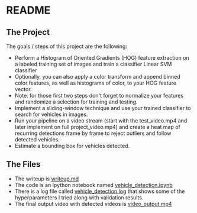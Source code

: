 # README
The Project
---

The goals / steps of this project are the following:

* Perform a Histogram of Oriented Gradients (HOG) feature extraction on a labeled training set of images and train a classifier Linear SVM classifier
* Optionally, you can also apply a color transform and append binned color features, as well as histograms of color, to your HOG feature vector. 
* Note: for those first two steps don't forget to normalize your features and randomize a selection for training and testing.
* Implement a sliding-window technique and use your trained classifier to search for vehicles in images.
* Run your pipeline on a video stream (start with the test_video.mp4 and later implement on full project_video.mp4) and create a heat map of recurring detections frame by frame to reject outliers and follow detected vehicles.
* Estimate a bounding box for vehicles detected.


The Files
---

* The writeup is [writeup.md](./writeup.md)
* The code is an Ipython notebook named [vehicle_detection.ipynb](vehicle_detection.ipynb)
* There is a log file called [vehicle_detection.log](vehicle_detection.log) that shows some of the hyperparameters I tried along with validation results.   
* The final output video with detected videos is [video_output.mp4](video_output.mp4)




